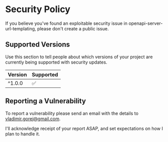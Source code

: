 # Security Policy

If you believe you've found an exploitable security issue in openapi-server-url-templating, please don't create a public issue.

## Supported Versions

Use this section to tell people about which versions of your project are
currently being supported with security updates.

| Version | Supported          |
|---------| ------------------ |
| ^1.0.0  | :white_check_mark: |

## Reporting a Vulnerability

To report a vulnerability please send an email with the details to vladimir.gorej@gmail.com.

I'll acknowledge receipt of your report ASAP, and set expectations on how I plan to handle it.
